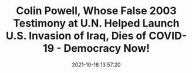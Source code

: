---
"title": "Colin Powell, Whose False 2003 Testimony at U.N. Helped Launch U.S. Invasion of Iraq, Dies of COVID-19 - Democracy Now!"
"date": "2021-10-18 13:57:20"
"feed_name": "GOOGLENEWSMINING"
"feed_website": "https://news.google.com/search?q=mining%2Bincident&hl=en-US&gl=US&ceid=US:en"
"feed_rss": "https://news.google.com/rss/search?q=mining%2Bincident&hl=en-US&gl=US&ceid=US:en"
"link": "https://www.democracynow.org/2021/10/18/headlines/colin_powell_whose_false_2003_testimony_at_un_helped_launch_us_invasion_of_iraq_dies_of_covid_19"
"source": "{'href': 'https://www.democracynow.org', 'title': 'Democracy Now!'}"
"file": "_posts/2021-1-1-2547e3db019de6126429375118d4827119e5a459.md"
"accident": "1"
"drilling": "1"
"represented_by": "0"
"dead": "1"
"injured": "0"
"arrested": "0"
"place": "iraq"
"where": "unknown site"
"causes": "unknown"
"place_uri": "http://en.wikipedia.org/wiki/Iraq"
---